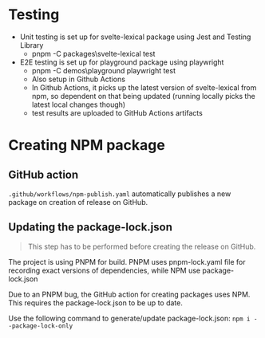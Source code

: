 # Testing

- Unit testing is set up for svelte-lexical package using Jest and Testing Library
  - pnpm -C packages\svelte-lexical test
- E2E testing is set up for playground package using playwright
  - pnpm -C demos\playground playwright test
  - Also setup in Github Actions
  - In Github Actions, it picks up the latest version of svelte-lexical from npm, so dependent on that being updated (running locally picks the latest local changes though)
  - test results are uploaded to GitHub Actions artifacts

# Creating NPM package

## GitHub action
<code>.github/workflows/npm-publish.yaml</code> automatically publishes a new package on creation of release on GitHub.

## Updating the package-lock.json

> This step has to be performed before creating the release on GitHub.

The project is using PNPM for build. PNPM uses pnpm-lock.yaml file for recording exact versions of dependencies, while NPM use package-lock.json

Due to an PNPM bug, the GitHub action for creating packages uses NPM. This requires the package-lock.json to be up to date.

Use the following command to generate/update package-lock.json: <code>npm i --package-lock-only</code>

